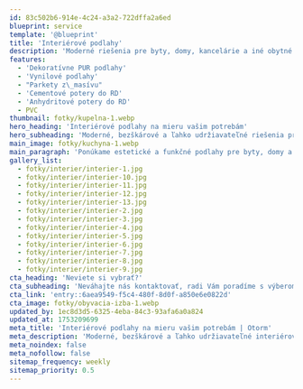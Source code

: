 ```yaml
---
id: 83c502b6-914e-4c24-a3a2-722dffa2a6ed
blueprint: service
template: '@blueprint'
title: 'Interiérové podlahy'
description: 'Moderné riešenia pre byty, domy, kancelárie a iné obytné priestory'
features:
  - 'Dekoratívne PUR podlahy'
  - 'Vynilové podlahy'
  - "Parkety z\_masívu"
  - 'Cementové potery do RD'
  - 'Anhydritové potery do RD'
  - PVC
thumbnail: fotky/kupelna-1.webp
hero_heading: 'Interiérové podlahy na mieru vašim potrebám'
hero_subheading: 'Moderné, bezškárové a ľahko udržiavateľné riešenia pre každý interiér'
main_image: fotky/kuchyna-1.webp
main_paragraph: 'Ponúkame estetické a funkčné podlahy pre byty, domy a komerčné interiéry. Naše liate epoxidové a PUR podlahy vytvárajú bezškárový, hygienický a vizuálne čistý povrch. Pre zákazníkov, ktorí hľadajú netradičný dizajn, ponúkame mikroterazzo – kombináciu moderného vzhľadu a praktickosti. Zákazníkom vieme zabezpečiť aj pokládku kvalitných vinylových a kompozitných podláh, samonivelačných vrstiev či tradičných parkiet. Každý interiér si zaslúži podlahu, ktorá spája vzhľad, komfort a dlhú životnosť.'
gallery_list:
  - fotky/interier/interier-1.jpg
  - fotky/interier/interier-10.jpg
  - fotky/interier/interier-11.jpg
  - fotky/interier/interier-12.jpg
  - fotky/interier/interier-13.jpg
  - fotky/interier/interier-2.jpg
  - fotky/interier/interier-3.jpg
  - fotky/interier/interier-4.jpg
  - fotky/interier/interier-5.jpg
  - fotky/interier/interier-6.jpg
  - fotky/interier/interier-7.jpg
  - fotky/interier/interier-8.jpg
  - fotky/interier/interier-9.jpg
cta_heading: 'Neviete si vybrať?'
cta_subheading: 'Neváhajte nás kontaktovať, radi Vám poradíme s výberom a vysvetlíme postup prác.'
cta_link: 'entry::6aea9549-f5c4-480f-8d0f-a850e6e0822d'
cta_image: fotky/obyvacia-izba-1.webp
updated_by: 1ec8d3d5-6325-4eba-84c3-93afa6a0a824
updated_at: 1753209699
meta_title: 'Interiérové podlahy na mieru vašim potrebám | Otorm'
meta_description: 'Moderné, bezškárové a ľahko udržiavateľné interiérové podlahy. Epoxid, PUR, vinyl, parkety. Riešenia pre každý interiér.'
meta_noindex: false
meta_nofollow: false
sitemap_frequency: weekly
sitemap_priority: 0.5
---
```

